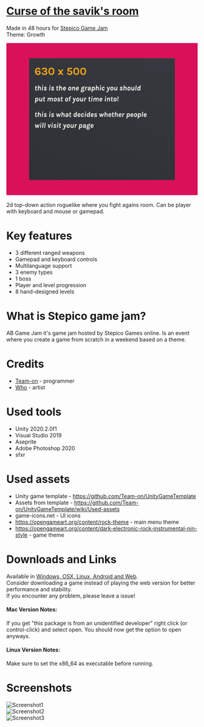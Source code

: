 # [Curse of the savik's room](https://teamon.itch.io/curse-of-the-saviks-room)
Made in 48 hours for [Stepico Game Jam](https://jam.stepico.com/)  
Theme: Growth  

![Cover](Screenshots/ItchioPage/CoverImage.png) 

2d top-down action roguelike where you fight agains room. Can be player with keyboard and mouse or gamepad.


# Key features
 * 3 different ranged weapons
 * Gamepad and keyboard controls
 * Multilanguage support
 * 3 enemy types
 * 1 boss
 * Player and level progression
 * 8 hand-designed levels
 
 
# What is Stepico game jam?
AB Game Jam it's game jam hosted by Stepico Games online. Is an event where you create a game from scratch in a weekend based on a theme.


# Credits
 * [Team-on](https://github.com/Team-on) - programmer
 * [Who](LINK) - artist


# Used tools
 * Unity 2020.2.0f1
 * Visual Studio 2019
 * Aseprite
 * Adobe Photoshop 2020
 * sfxr


# Used assets
 * Unity game template - https://github.com/Team-on/UnityGameTemplate
 * Assets from template - https://github.com/Team-on/UnityGameTemplate/wiki/Used-assets
 * game-icons.net - UI icons
 * https://opengameart.org/content/rock-theme - main menu theme
 * https://opengameart.org/content/dark-electronic-rock-instrumental-nin-style - game theme
 
 
# Downloads and Links
Available in [Windows, OSX, Linux, Android and Web](GAME_LINK).  
Consider downloading a game instead of playing the web version for better performance and stability.  
If you encounter any problem, please leave a issue!  

#### Mac Version Notes:
If you get "this package is from an unidentified developer" right click (or control-click) and select open. You should now get the option to open anyways.

#### Linux Version Notes:
Make sure to set the x86_64 as executable before running.


# Screenshots
![Screenshot1](Screenshots/Screenshot1.png)  
![Screenshot2](Screenshots/Screenshot2.png)  
![Screenshot3](Screenshots/Screenshot3.png)  
